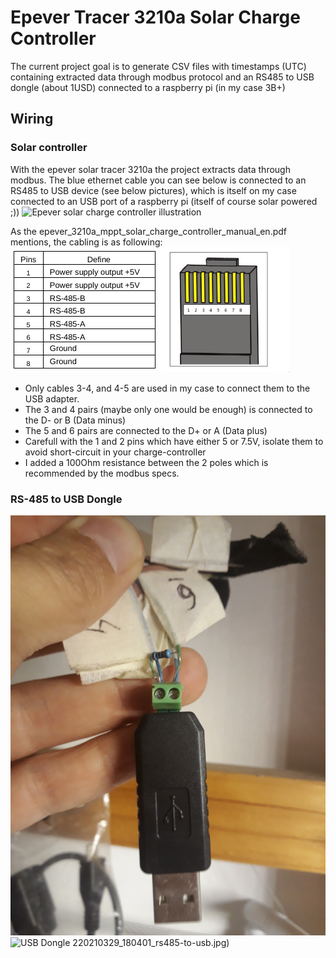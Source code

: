 # Epever Tracer 3210a Solar Charge Controller

The current project goal is to generate CSV files with timestamps (UTC) containing extracted data through modbus protocol and an RS485 to USB dongle (about 1USD) connected to a raspberry pi (in my case 3B+)

## Wiring

### Solar controller
With the epever solar tracer 3210a the project extracts data through modbus. The blue ethernet cable you can see below is connected to an RS485 to USB device (see below pictures), which is itself on my case connected to an USB port of a raspberry pi (itself of course solar powered ;))
![Epever solar charge controller illustration](img/20210329_180437_epever_tracer_3210a.jpg)

As the epever_3210a_mppt_solar_charge_controller_manual_en.pdf mentions, the cabling is as following:
![Documentation wiring for ethernet](img/epever_tracer_3210a_wiring.png)
+ Only cables 3-4, and 4-5 are used in my case to connect them to the USB adapter. 
+ The 3 and 4 pairs (maybe only one would be enough) is connected to the D- or B (Data minus)
+ The 5 and 6 pairs are connected to the D+ or A (Data plus)
+ Carefull with the 1 and 2 pins which have either 5 or 7.5V, isolate them to avoid short-circuit in your charge-controller
+ I added a 100Ohm resistance between the 2 poles which is recommended by the modbus specs.

### RS-485 to USB Dongle

![USB Dongle 1](img/20210329_180347_rs485-to-usb.jpg)
![USB Dongle 2](img/)20210329_180401_rs485-to-usb.jpg)
